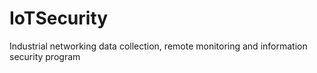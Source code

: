 # IoTSecurity
Industrial networking data collection, remote monitoring and information security program
